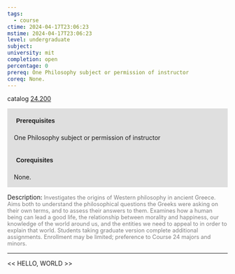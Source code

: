 ```yaml
---
tags:
  - course
ctime: 2024-04-17T23:06:23
mstime: 2024-04-17T23:06:23
level: undergraduate
subject: 
university: mit
completion: open
percentage: 0
prereq: One Philosophy subject or permission of instructor
coreq: None.
---
```


catalog [24.200](http://student.mit.edu/catalog/m24a.html#24.200)

<span style="display: block; padding: 15px; background-color: rgb(100, 100, 100, 0.2);"><font id="m_prereq2857_0" style="display: block; font-family: Arial, sans-serif; font-weight: bold; padding: 5px">Prerequisites</font><br><span id="prereq2857_0">One Philosophy subject or permission of instructor</span></span>
<span style="display: block; padding: 15px; background-color: rgb(100, 100, 100, 0.2);"><font id="m_coreq2857_0" style="display: block; font-family: Arial, sans-serif; font-weight: bold; padding: 5px">Corequisites</font><br><span id="coreq2857_0">None.</span></span>

<font style="">Description:</font>
<font style="color: grey; font-size: 0.8rem;">Investigates the origins of Western philosophy in ancient Greece. Aims both to understand the philosophical questions the Greeks were asking on their own terms, and to assess their answers to them. Examines how a human being can lead a good life, the relationship between morality and happiness, our knowledge of the world around us, and the entities we need to appeal to in order to explain that world. Students taking graduate version complete additional assignments. Enrollment may be limited; preference to Course 24 majors and minors.</font>



---

<< HELLO, WORLD >>
